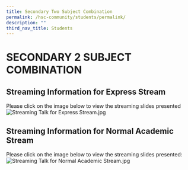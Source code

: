 ```yaml
---
title: Secondary Two Subject Combination
permalink: /hsc-community/students/permalink/
description: ""
third_nav_title: Students
---
```

SECONDARY 2 SUBJECT COMBINATION
===============================

Streaming Information for Express Stream
----------------------------------------

Please click on the image below to view the streaming slides presented![Streaming Talk for Express Stream.jpg](https://haisingcatholic.moe.edu.sg/qql/slot/u165/HSC%20Community/Streaming%20Talk%20for%20Express%20Stream.jpg)  
  
  

Streaming Information for Normal Academic Stream
------------------------------------------------

Please click on the image below to view the streaming slides presented:![Streaming Talk for Normal Academic Stream.jpg](https://haisingcatholic.moe.edu.sg/qql/slot/u165/HSC%20Community/Streaming%20Talk%20for%20Normal%20Academic%20Stream.jpg)